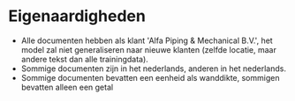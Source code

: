 # Eigenaardigheden

- Alle documenten hebben als klant 'Alfa Piping & Mechanical B.V.', het model zal niet generaliseren naar nieuwe klanten (zelfde locatie, maar andere tekst dan alle trainingdata).
- Sommige documenten zijn in het nederlands, anderen in het nederlands.
- Sommige documenten bevatten een eenheid als wanddikte, sommigen bevatten alleen een getal
